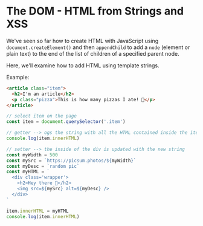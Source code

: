 # The DOM - HTML from Strings and XSS

We've seen so far how to create HTML with JavaScript using `document.createElement()` and then `appendChild` to add a `node` (element or plain text) to the end of the list of children of a specified parent node.

Here, we'll examine how to add HTML using template strings.

Example:

```html
<article class="item">
  <h2>I'm an article</h2>
  <p class="pizza">This is how many pizzas I ate! 🍕</p>
</article>
```

```js
// select item on the page
const item = document.querySelector('.item')

// getter --> ogs the string with all the HTML contained inside the item
console.log(item.innerHTML)

// setter --> the inside of the div is updated with the new string
const myWidth = 500
const mySrc = `https://picsum.photos/${myWidth}`
const myDesc = `random pic`
const myHTML = `
  <div class='wrapper'>
    <h2>Hey there 🖖</h2>
    <img src=${mySrc} alt=${myDesc} />
  </div>
`

item.innerHTML = myHTML
console.log(item.innerHTML)
```
